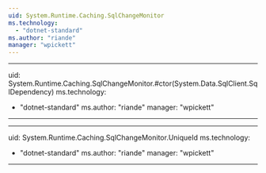 ```yaml
---
uid: System.Runtime.Caching.SqlChangeMonitor
ms.technology: 
  - "dotnet-standard"
ms.author: "riande"
manager: "wpickett"
---
```


---
uid: System.Runtime.Caching.SqlChangeMonitor.#ctor(System.Data.SqlClient.SqlDependency)
ms.technology: 
  - "dotnet-standard"
ms.author: "riande"
manager: "wpickett"
---

---
uid: System.Runtime.Caching.SqlChangeMonitor.UniqueId
ms.technology: 
  - "dotnet-standard"
ms.author: "riande"
manager: "wpickett"
---

